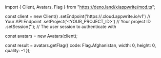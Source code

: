 import { Client, Avatars, Flag } from "https://deno.land/x/appwrite/mod.ts";

const client = new Client()
    .setEndpoint('https://<REGION>.cloud.appwrite.io/v1') // Your API Endpoint
    .setProject('<YOUR_PROJECT_ID>') // Your project ID
    .setSession(''); // The user session to authenticate with

const avatars = new Avatars(client);

const result = avatars.getFlag({
    code: Flag.Afghanistan,
    width: 0,
    height: 0,
    quality: -1
});
